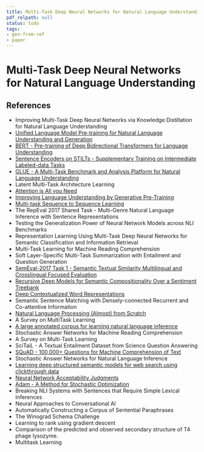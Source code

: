 ```yaml
---
title: Multi-Task Deep Neural Networks for Natural Language Understanding
pdf_relpath: null
status: todo
tags:
- gen-from-ref
- paper
---
```


# Multi-Task Deep Neural Networks for Natural Language Understanding

## References

- Improving Multi-Task Deep Neural Networks via Knowledge Distillation for Natural Language Understanding
- [Unified Language Model Pre-training for Natural Language Understanding and Generation](./unified-language-model-pre-training-for-natural-language-understanding-and-generation.md)
- [BERT - Pre-training of Deep Bidirectional Transformers for Language Understanding](./bert-pre-training-of-deep-bidirectional-transformers-for-language-understanding.md)
- [Sentence Encoders on STILTs - Supplementary Training on Intermediate Labeled-data Tasks](./sentence-encoders-on-stilts-supplementary-training-on-intermediate-labeled-data-tasks.md)
- [GLUE - A Multi-Task Benchmark and Analysis Platform for Natural Language Understanding](./glue-a-multi-task-benchmark-and-analysis-platform-for-natural-language-understanding.md)
- Latent Multi-Task Architecture Learning
- [Attention is All you Need](./attention-is-all-you-need.md)
- [Improving Language Understanding by Generative Pre-Training](./improving-language-understanding-by-generative-pre-training.md)
- [Multi-task Sequence to Sequence Learning](./multi-task-sequence-to-sequence-learning.md)
- The RepEval 2017 Shared Task - Multi-Genre Natural Language Inference with Sentence Representations
- Testing the Generalization Power of Neural Network Models across NLI Benchmarks
- Representation Learning Using Multi-Task Deep Neural Networks for Semantic Classification and Information Retrieval
- Multi-Task Learning for Machine Reading Comprehension
- Soft Layer-Specific Multi-Task Summarization with Entailment and Question Generation
- [SemEval-2017 Task 1 - Semantic Textual Similarity Multilingual and Crosslingual Focused Evaluation](./semeval-2017-task-1-semantic-textual-similarity-multilingual-and-crosslingual-focused-evaluation.md)
- [Recursive Deep Models for Semantic Compositionality Over a Sentiment Treebank](./recursive-deep-models-for-semantic-compositionality-over-a-sentiment-treebank.md)
- [Deep Contextualized Word Representations](./deep-contextualized-word-representations.md)
- Semantic Sentence Matching with Densely-connected Recurrent and Co-attentive Information
- [Natural Language Processing (Almost) from Scratch](./natural-language-processing-almost-from-scratch.md)
- A Survey on MultiTask Learning
- [A large annotated corpus for learning natural language inference](./a-large-annotated-corpus-for-learning-natural-language-inference.md)
- Stochastic Answer Networks for Machine Reading Comprehension
- A Survey on Multi-Task Learning
- SciTaiL - A Textual Entailment Dataset from Science Question Answering
- [SQuAD - 100,000+ Questions for Machine Comprehension of Text](./squad-100-000-questions-for-machine-comprehension-of-text.md)
- Stochastic Answer Networks for Natural Language Inference
- [Learning deep structured semantic models for web search using clickthrough data](./learning-deep-structured-semantic-models-for-web-search-using-clickthrough-data.md)
- [Neural Network Acceptability Judgments](./neural-network-acceptability-judgments.md)
- [Adam - A Method for Stochastic Optimization](./adam-a-method-for-stochastic-optimization.md)
- Breaking NLI Systems with Sentences that Require Simple Lexical Inferences
- Neural Approaches to Conversational AI
- Automatically Constructing a Corpus of Sentential Paraphrases
- The Winograd Schema Challenge
- Learning to rank using gradient descent
- Comparison of the predicted and observed secondary structure of T4 phage lysozyme.
- Multitask Learning
